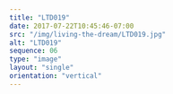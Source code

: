 ```yaml
---
title: "LTD019"
date: 2017-07-22T10:45:46-07:00
src: "/img/living-the-dream/LTD019.jpg"
alt: "LTD019"
sequence: 06
type: "image"
layout: "single"
orientation: "vertical"
---
```

